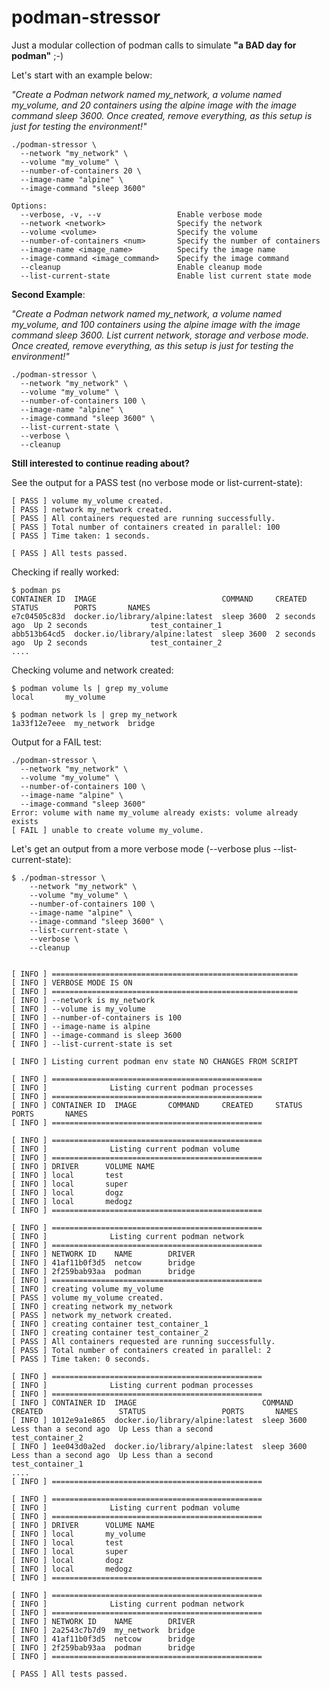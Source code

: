 # podman-stressor
Just a modular collection of podman calls to simulate **"a BAD day for podman"** ;-)

Let's start with an example below:  

*"Create a Podman network named my_network, a volume named my_volume, and 20 containers using the alpine image with the image command sleep 3600. Once created, remove everything, as this setup is just for testing the environment!"*

```
./podman-stressor \
  --network "my_network" \
  --volume "my_volume" \
  --number-of-containers 20 \
  --image-name "alpine" \
  --image-command "sleep 3600"
```

```
Options:
  --verbose, -v, --v                 Enable verbose mode
  --network <network>                Specify the network
  --volume <volume>                  Specify the volume
  --number-of-containers <num>       Specify the number of containers
  --image-name <image_name>          Specify the image name
  --image-command <image_command>    Specify the image command
  --cleanup                          Enable cleanup mode
  --list-current-state               Enable list current state mode
```

**Second Example**:

*"Create a Podman network named my_network, a volume named my_volume, and 100 containers using the alpine image with the image command sleep 3600. List current network, storage and verbose mode. Once created, remove everything, as this setup is just for testing the environment!"*

```
./podman-stressor \
  --network "my_network" \
  --volume "my_volume" \
  --number-of-containers 100 \
  --image-name "alpine" \
  --image-command "sleep 3600" \
  --list-current-state \
  --verbose \
  --cleanup
```

**Still interested to continue reading about?**

See the output for a PASS test (no verbose mode or list-current-state):
```
[ PASS ] volume my_volume created.
[ PASS ] network my_network created.
[ PASS ] All containers requested are running successfully.
[ PASS ] Total number of containers created in parallel: 100
[ PASS ] Time taken: 1 seconds.

[ PASS ] All tests passed.
```

Checking if really worked:
```
$ podman ps
CONTAINER ID  IMAGE                            COMMAND     CREATED        STATUS        PORTS       NAMES
e7c04505c83d  docker.io/library/alpine:latest  sleep 3600  2 seconds ago  Up 2 seconds              test_container_1
abb513b64cd5  docker.io/library/alpine:latest  sleep 3600  2 seconds ago  Up 2 seconds              test_container_2
....
```

Checking volume and network created:
```
$ podman volume ls | grep my_volume
local       my_volume

$ podman network ls | grep my_network
1a33f12e7eee  my_network  bridge
```

Output for a FAIL test:
```
./podman-stressor \
  --network "my_network" \
  --volume "my_volume" \
  --number-of-containers 100 \
  --image-name "alpine" \
  --image-command "sleep 3600"
Error: volume with name my_volume already exists: volume already exists
[ FAIL ] unable to create volume my_volume.
```

Let's get an output from a more verbose mode (--verbose plus --list-current-state):

```
$ ./podman-stressor \
    --network "my_network" \
    --volume "my_volume" \
    --number-of-containers 100 \
    --image-name "alpine" \
    --image-command "sleep 3600" \
    --list-current-state \
    --verbose \
    --cleanup


[ INFO ] =======================================================
[ INFO ] VERBOSE MODE IS ON
[ INFO ] =======================================================
[ INFO ] --network is my_network
[ INFO ] --volume is my_volume
[ INFO ] --number-of-containers is 100
[ INFO ] --image-name is alpine
[ INFO ] --image-command is sleep 3600
[ INFO ] --list-current-state is set

[ INFO ] Listing current podman env state NO CHANGES FROM SCRIPT

[ INFO ] ===============================================
[ INFO ]              Listing current podman processes
[ INFO ] ===============================================
[ INFO ] CONTAINER ID  IMAGE       COMMAND     CREATED     STATUS      PORTS       NAMES
[ INFO ] ===============================================

[ INFO ] ===============================================
[ INFO ]              Listing current podman volume
[ INFO ] ===============================================
[ INFO ] DRIVER      VOLUME NAME
[ INFO ] local       test
[ INFO ] local       super
[ INFO ] local       dogz
[ INFO ] local       medogz
[ INFO ] ===============================================

[ INFO ] ===============================================
[ INFO ]              Listing current podman network
[ INFO ] ===============================================
[ INFO ] NETWORK ID    NAME        DRIVER
[ INFO ] 41af11b0f3d5  netcow      bridge
[ INFO ] 2f259bab93aa  podman      bridge
[ INFO ] ===============================================
[ INFO ] creating volume my_volume
[ PASS ] volume my_volume created.
[ INFO ] creating network my_network
[ PASS ] network my_network created.
[ INFO ] creating container test_container_1
[ INFO ] creating container test_container_2
[ PASS ] All containers requested are running successfully.
[ PASS ] Total number of containers created in parallel: 2
[ PASS ] Time taken: 0 seconds.

[ INFO ] ===============================================
[ INFO ]              Listing current podman processes
[ INFO ] ===============================================
[ INFO ] CONTAINER ID  IMAGE                            COMMAND     CREATED                 STATUS                 PORTS       NAMES
[ INFO ] 1012e9a1e865  docker.io/library/alpine:latest  sleep 3600  Less than a second ago  Up Less than a second              test_container_2
[ INFO ] 1ee043d0a2ed  docker.io/library/alpine:latest  sleep 3600  Less than a second ago  Up Less than a second              test_container_1
....
[ INFO ] ===============================================

[ INFO ] ===============================================
[ INFO ]              Listing current podman volume
[ INFO ] ===============================================
[ INFO ] DRIVER      VOLUME NAME
[ INFO ] local       my_volume
[ INFO ] local       test
[ INFO ] local       super
[ INFO ] local       dogz
[ INFO ] local       medogz
[ INFO ] ===============================================

[ INFO ] ===============================================
[ INFO ]              Listing current podman network
[ INFO ] ===============================================
[ INFO ] NETWORK ID    NAME        DRIVER
[ INFO ] 2a2543c7b7d9  my_network  bridge
[ INFO ] 41af11b0f3d5  netcow      bridge
[ INFO ] 2f259bab93aa  podman      bridge
[ INFO ] ===============================================

[ PASS ] All tests passed.
```
